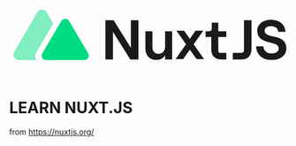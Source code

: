 <h1 align="center">
  <a href="https://nuxtjs.org/docs/">
  <svg viewBox="0 0 221 65" fill="none" xmlns="http://www.w3.org/2000/svg" settings="[object Object]" class="h-8 mr-4 md:h-9 lg:mr-0"><path d="M76.333 20.5005H82.8185L96.5631 42.4764V20.5005H102.55V51.6393H96.1087L82.3198 29.7091V51.6393H76.333V20.5005Z" fill="currentColor"></path> <path d="M129.311 51.6393H123.732V48.1611C122.462 50.6089 119.877 51.9871 116.612 51.9871C111.441 51.9871 108.083 48.3393 108.083 43.0894V29.2178H113.662V41.9416C113.662 45.0111 115.568 47.1459 118.425 47.1459C121.555 47.1459 123.732 44.7437 123.732 41.4524V29.2178H129.311V51.6393Z" fill="currentColor"></path> <path d="M148.724 51.2848L143.372 43.811L138.019 51.2848H132.076L140.333 39.5849L132.712 28.8633H138.79L143.372 35.3154L147.906 28.8633H154.031L146.364 39.5849L154.62 51.2848H148.724Z" fill="currentColor"></path> <path d="M165.96 22.4565V29.2173H172.311V33.7999H165.96V44.9302C165.96 45.304 166.111 45.6626 166.381 45.9271C166.65 46.1916 167.015 46.3405 167.397 46.3411H172.311V51.6302H168.636C163.646 51.6302 160.381 48.7824 160.381 43.8042V33.8043H155.891V29.2173H158.708C160.022 29.2173 160.787 28.45 160.787 27.1804V22.4565H165.96Z" fill="currentColor"></path> <path d="M186.374 44.5872V20.5005H192.359V42.7416C192.359 48.748 189.411 51.6393 184.422 51.6393H177.455V46.3502H184.577C185.053 46.3502 185.511 46.1645 185.848 45.8339C186.185 45.5032 186.374 45.0548 186.374 44.5872" fill="currentColor"></path> <path d="M195.945 41.1847H201.708C202.027 44.6629 204.386 46.8781 208.196 46.8781C211.598 46.8781 213.959 45.5455 213.959 42.7869C213.959 36.113 196.892 40.739 196.892 28.8174C196.896 23.7023 201.387 20.1479 207.839 20.1479C214.553 20.1479 219.088 23.9283 219.365 29.7565H213.633C213.363 27.0435 211.195 25.2196 207.828 25.2196C204.698 25.2196 202.748 26.6435 202.748 28.8218C202.748 35.7174 220.037 30.5609 220.037 42.7021C220.037 48.4846 215.182 51.9998 208.198 51.9998C200.986 51.9998 196.269 47.7281 195.952 41.189" fill="currentColor"></path> <path fill-rule="evenodd" clip-rule="evenodd" d="M29.7513 14.261C28.0767 11.3817 23.8903 11.3817 22.2157 14.261L3.96535 45.641C2.29077 48.5204 4.38399 52.1195 7.73316 52.1195H21.9804C20.5493 50.8688 20.0193 48.7051 21.1023 46.8487L34.9243 23.1556L29.7513 14.261Z" fill="#80EEC0"></path> <path d="M41.3151 21.1443C42.701 18.7885 46.1656 18.7885 47.5515 21.1443L62.6552 46.8188C64.0411 49.1746 62.3088 52.1194 59.537 52.1194H29.3296C26.5579 52.1194 24.8255 49.1746 26.2114 46.8188L41.3151 21.1443Z" fill="#00DC82"></path></svg>
  </a>
</h1>

# LEARN NUXT.JS
from https://nuxtjs.org/